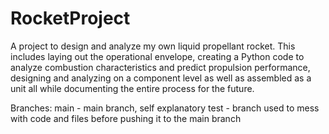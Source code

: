 # RocketProject
A project to design and analyze my own liquid propellant rocket. This includes laying out the operational envelope, creating a Python code to analyze combustion characteristics and predict propulsion performance, designing and analyzing on a component level as well as assembled as a unit all while documenting the entire process for the future.

Branches:
main - main branch, self explanatory
test - branch used to mess with code and files before pushing it to the main branch
